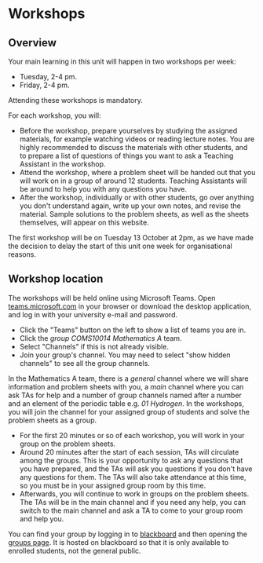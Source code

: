 # Workshops

## Overview

Your main learning in this unit will happen in two workshops per week:

  - Tuesday, 2-4 pm.
  - Friday, 2-4 pm.

Attending these workshops is mandatory. 

For each workshop, you will:

  - Before the workshop, prepare yourselves by studying the assigned materials, for example watching videos or reading lecture notes. You are highly recommended to discuss the materials with other students, and to prepare a list of questions of things you want to ask a Teaching Assistant in the workshop.
  - Attend the workshop, where a problem sheet will be handed out that you will work on in a group of around 12 students. Teaching Assistants will be around to help you with any questions you have.
  - After the workshop, individually or with other students, go over anything you don't understand again, write up your own notes, and revise the material. Sample solutions to the problem sheets, as well as the sheets themselves, will appear on this website.

The first workshop will be on Tuesday 13 October at 2pm, as we have made the decision to delay the start of this unit one week for organisational reasons.

## Workshop location

The workshops will be held online using Microsoft Teams. Open [teams.microsoft.com](http://teams.microsoft.com/) in your browser or download the desktop application, and log in with your university e-mail and password. 

  - Click the "Teams" button on the left to show a list of teams you are in.
  - Click the _group COMS10014 Mathematics A_ team.
  - Select "Channels" if this is not already visible.
  - Join your group's channel. You may need to select "show hidden channels" to see all the group channels.

In the Mathematics A team, there is a _general_ channel where we will share information and problem sheets with you, a _main_ channel where you can ask TAs for help and a number of group channels named after a number and an element of the periodic table e.g. _01 Hydrogen_. In the workshops, you will join the channel for your assigned group of students and solve the problem sheets as a group.

  * For the first 20 minutes or so of each workshop, you will work in your group on the problem sheets.
  * Around 20 minutes after the start of each session, TAs will circulate among the groups. This is your opportunity to ask any questions that you have prepared, and the TAs will ask you questions if you don't have any questions for them. The TAs will also take attendance at this time, so you must be in your assigned group room by this time.
  * Afterwards, you will continue to work in groups on the problem sheets. The TAs will be in the main channel and if you need any help, you can switch to the main channel and ask a TA to come to your group room and help you.

You can find your group by logging in to [blackboard](https://ole.bris.ac.uk) and then opening the [groups page](https://www.ole.bris.ac.uk/webapps/blackboard/content/listContent.jsp?course_id=_240774_1&content_id=_4947708_1&mode=reset). It is hosted on blackboard so that it is only available to enrolled students, not the general public.
